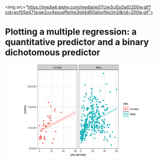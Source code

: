 <img src=”https://media4.giphy.com/media/wSTUw3ciEpDa0/200w.gif?cid=ecf05e471srqe2uv4esugfferhe3igt4d60qlisnfeiclm2i&rid=200w.gif”>
# Plotting a multiple regression: a quantitative predictor and a binary dichotomous predictor
<img src="Plots/00000f.png">
